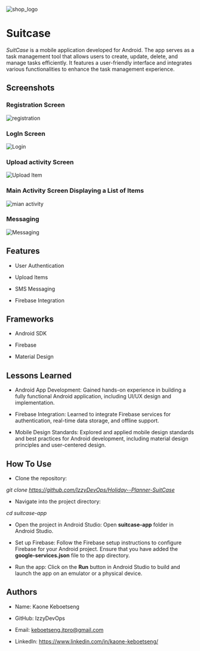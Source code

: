 ![shop_logo](https://github.com/IzzyDevOps/Holiday--Planner-SuitCase/assets/147671694/b0c1e7e3-1343-446c-8806-e3c8ebd5f492)


# Suitcase

_SuitCase_ is a mobile application developed for Android. The app serves as a task management tool that allows users to create, update, delete, and manage tasks efficiently. It features a user-friendly interface and integrates various functionalities to enhance the task management experience.

## Screenshots


### Registration Screen


![registration](https://github.com/IzzyDevOps/Holiday--Planner-SuitCase/assets/147671694/6e7d5d94-e8e0-442f-8676-5f5cf9840b3f)

### LogIn Screen


![Login](https://github.com/IzzyDevOps/Holiday--Planner-SuitCase/assets/147671694/ad076e33-99b0-4575-954b-4f83fb8aff9f)



### Upload activity Screen


![Upload Item](https://github.com/IzzyDevOps/Holiday--Planner-SuitCase/assets/147671694/7f5e52e0-5a80-4864-8b3d-23c0a57ba66a)


### Main Activity Screen Displaying a List of Items


![mian activity](https://github.com/IzzyDevOps/Holiday--Planner-SuitCase/assets/147671694/33d282d5-08a2-42d5-9679-370d9e979bba)

### Messaging


![Messaging](https://github.com/IzzyDevOps/Holiday--Planner-SuitCase/assets/147671694/6eb6c407-c15f-4fbf-9370-2b75bd8233f2)



## Features

* User Authentication

* Upload Items

* SMS Messaging

* Firebase Integration

## Frameworks

* Android SDK

* Firebase

* Material Design

## Lessons Learned

* Android App Development: Gained hands-on experience in building a fully functional Android application, including UI/UX design and implementation.

* Firebase Integration: Learned to integrate Firebase services for authentication, real-time data storage, and offline support.

* Mobile Design Standards: Explored and applied mobile design standards and best practices for Android development, including material design principles and user-centered design.

## How To Use

* Clone the repository:

_git clone https://github.com/IzzyDevOps/Holiday--Planner-SuitCase_

* Navigate into the project directory:

_cd suitcase-app_

* Open the project in Android Studio: Open **suitcase-app** folder in Android Studio.

* Set up Firebase: Follow the Firebase setup instructions to configure Firebase for your Android project. Ensure that you have added the **google-services.json** file to the app directory.

* Run the app: Click on the **Run** button in Android Studio to build and launch the app on an emulator or a physical device.

## Authors

* Name: Kaone Keboetseng

* GitHub: IzzyDevOps

* Email: keboetseng.itpro@gmail.com

* LinkedIn: https://www.linkedin.com/in/kaone-keboetseng/
